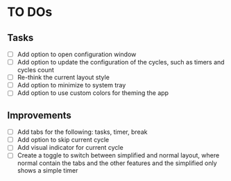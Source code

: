# TO DOs

## Tasks

- [ ] Add option to open configuration window
- [ ] Add option to update the configuration of the cycles, such as timers and cycles count 
- [ ] Re-think the current layout style
- [ ] Add option to minimize to system tray
- [ ] Add option to use custom colors for theming the app

## Improvements 

- [ ] Add tabs for the following: tasks, timer, break
- [ ] Add option to skip current cycle
- [ ] Add visual indicator for current cycle
- [ ] Create a toggle to switch between simplified and normal layout, where normal contain the tabs and the other features and the simplified only shows a simple timer